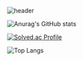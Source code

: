 ![header](https://capsule-render.vercel.app/api?type=Waving&color=auto&height=300&section=header&text=seaniiio&fontSize=90&fontColor=#531269)

![Anurag's GitHub stats](https://github-readme-stats.vercel.app/api?username=seaniiio&show_icons=true&bg_color=00000000)

[![Solved.ac Profile](http://mazassumnida.wtf/api/v2/generate_badge?boj=cnc4750)](https://solved.ac/cnc4750/)

![Top Langs](https://github-readme-stats.vercel.app/api/top-langs/?username=seaniiio&layout=compact&theme=tokyonight)
<!--
**seaniiio/seaniiio** is a ✨ _special_ ✨ repository because its `README.md` (this file) appears on your GitHub profile.

Here are some ideas to get you started:

- 🔭 I’m currently working on ...
- 🌱 I’m currently learning ...
- 👯 I’m looking to collaborate on ...
- 🤔 I’m looking for help with ...
- 💬 Ask me about ...
- 📫 How to reach me: ...
- 😄 Pronouns: ...
- ⚡ Fun fact: ...
-->

